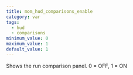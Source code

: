```yaml
---
title: mom_hud_comparisons_enable
category: var
tags:
  - hud
  - comparisons
minimum_value: 0
maximum_value: 1
default_value: 1
---
```


Shows the run comparison panel. 0 = OFF, 1 = ON